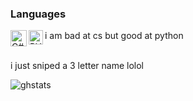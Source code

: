 <!--
**2e4/2e4** is a ✨ _special_ ✨ repository because its `README.md` (this file) appears on your GitHub profile.
-->
### Languages
<img align="left" alt="C#" width="26px" src="https://letzgro.net/wp-content/uploads/2016/06/%D0%A1-programming-language-1-300x300.png"/>
<img align="left" alt="PY" width="23px" src="https://upload.wikimedia.org/wikipedia/commons/thumb/c/c3/Python-logo-notext.svg/1200px-Python-logo-notext.svg.png"/>
i am bad at cs but good at python 
<br />
<br />
<p>i just sniped a 3 letter name lolol</p>

![ghstats](https://github-readme-stats.vercel.app/api?username=2e4&theme=dark&show_icons=true)
<br />
<!--![ghstats](https://github-readme-stats.vercel.app/api?username=Kian738&show_icons=true&theme=dark&locale=e)-->
